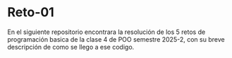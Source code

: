 # Reto-01

En el siguiente repositorio encontrara la resolución de los 5 retos de programación basica de la clase 4 de POO semestre 2025-2, con su breve descripción de como se llego a ese codigo.
